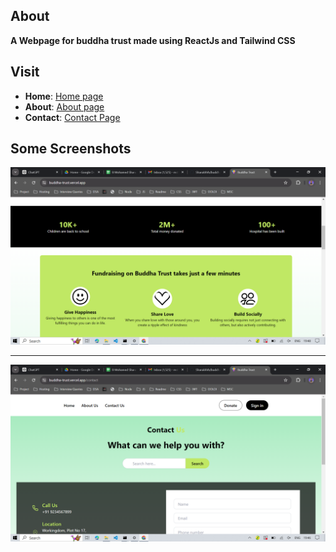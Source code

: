 ## About
**A Webpage for buddha trust made using ReactJs and Tailwind CSS**

## Visit

 - **Home**: [Home page](https://buddha-trust.vercel.app/)
 - **About**: [About page](https://buddha-trust.vercel.app/about)
 - **Contact**: [Contact Page](https://buddha-trust.vercel.app/contact)

## Some Screenshots

![home page](screenshots/home.png)

___

![contact page](screenshots/contact.png)
